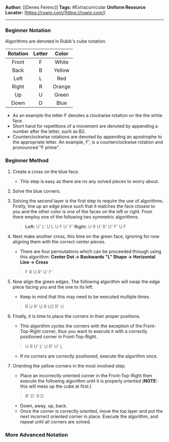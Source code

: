 **Author:** [[Denes Ferenc]] 
**Tags:** #Extracurricular 
**Uniform Resource Locator:**  [https://ruwix.com/]https://ruwix.com/)

---
### Beginner Notation
Algorithms are denoted in Rubik's cube notation.

| Rotation | Letter | Color  |
|:--------:|:------:|:------:|
|  Front   |   F    | White  |
|   Back   |   B    | Yellow |
|   Left   |   L    |  Red   |
|  Right   |   R    | Orange |
|    Up    |   U    | Green  |
|   Down   |   D    |  Blue  | 
- As an example the letter F denotes a clockwise rotation on the the white face.
- Short hand for repetitions of a movement are denoted by appending a number after the letter, such as B2.
- Counterclockwise rotations are denoted by appending an apostrophe to the appropriate letter. An example, F', is a counterclockwise rotation and pronounced "F prime".

### Beginner Method
1. Create a cross on the blue face.
	- This step is easy as there are no any solved pieces to worry about.

2. Solve the blue corners.
3. Solving the second layer is the first step to require the use of algorithms. Firstly, line up an edge piece such that it matches the face closest to you and the other color is one of the faces on the left or right. From there employ one of the following two symmetric algorithms:
	>**Left:** U' L' U L U F U' F'
	>**Right:** U R U' R' U' F' U F

4. Next make another cross, this time on the green face, ignoring for now aligning them with the correct center pieces.
	- There are four permutations which can be proceeded through using this algorithm: **Center Dot -> Backwards "L" Shape -> Horizontal Line -> Cross**
	>F R U R' U' F'

5. Now align the green edges. The following algorithm will swap the edge piece facing you and the one to its left.
	- Keep in mind that this may need to be executed multiple times.
	> R U R' U R U2 R' U
6. Finally, it is time to place the corners in their proper positions.
	- This algorithm cycles the corners with the exception of the Front-Top-Right corner, thus you want to execute it with a correctly positioned corner in Front-Top-Right.
	> U R U' L' U R' U' L
	- If no corners are correctly positioned, execute the algorithm once.
7. Orienting the yellow corners in the most involved step.
	- Place an incorrectly oriented corner in the Front-Top-Right then execute the following algorithm until it is properly oriented (**NOTE:** this will mess up the cube at first.) 
	> R' D' R D 
	
	- Down, away, up, back.
	- Once the corner is correctly oriented, move the top layer and put the next incorrect oriented corner in place. Execute the algorithm, and repeat until all corners are solved.

### More Advanced Notation